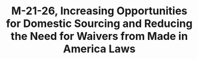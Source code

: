 ---
highlight: "false" 
title: "M-21-26, Increasing Opportunities for Domestic Sourcing and Reducing the Need for Waivers from Made in America Laws"
description: "Agencies must designate a Senior Accountable Official (SAO) to oversee implementation of Made in America laws and work with the new Made in America Office (MIAO) on waiver reviews and domestic sourcing strategies. MIAO will conduct phased-in reviews of certain waivers, beginning with non-availability and Jones Act waivers from CFO Act agencies. Agencies must provide standardized information to justify waivers."
url-link: "https://www.whitehouse.gov/wp-content/uploads/2021/06/M-21-26.pdf"
type: "PDF"
gov-only: "false"
is-external: "true"
publication-date: "January 01, 2021"
reading-time: "30"
resource-type: "guidance"
filter: "p-filter"
audience: "contracts-acquisitions"
branded-offerings: "acquisition-policy-it-category"
---